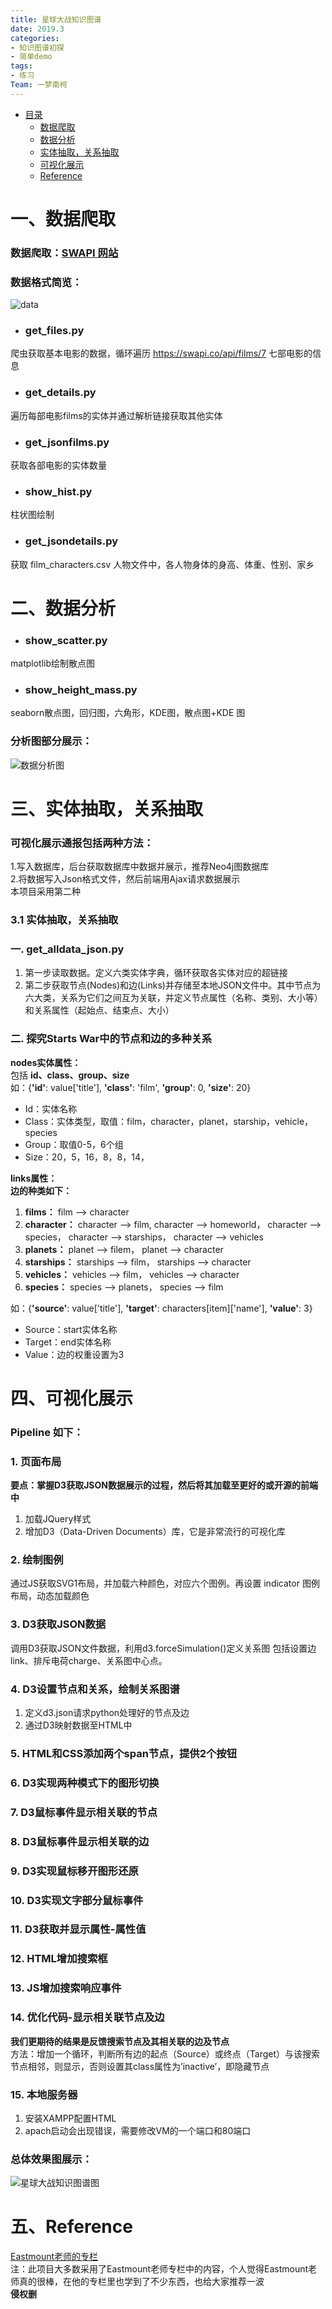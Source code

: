 ```yaml
---
title: 星球大战知识图谱  
date: 2019.3
categories:
- 知识图谱初探
- 简单demo
tags:
- 练习
Team: 一梦南柯
---
```

* [目录](#0)
   * [数据爬取](#1)
   * [数据分析](#2)
   * [实体抽取，关系抽取](#3)
   * [可视化展示](#4)
   * [Reference](#5)
 
<h1 id="1">一、数据爬取</h1>    

### 数据爬取：[SWAPI 网站](https://swapi.co/documentation)  
### 数据格式简览：  
![data]( https://github.com/WenRichard/Knowledge-Graph-Exploration/raw/master/Starts-War-Graph/image/data.png "Films提供的JSON格式数据") 
* ### get_files.py  
爬虫获取基本电影的数据，循环遍历 https://swapi.co/api/films/7 七部电影的信息  
* ### get_details.py  
遍历每部电影films的实体并通过解析链接获取其他实体  
* ### get_jsonfilms.py  
获取各部电影的实体数量  
* ### show_hist.py  
柱状图绘制
* ### get_jsondetails.py  
获取 film_characters.csv 人物文件中，各人物身体的身高、体重、性别、家乡

<h1 id="2">二、数据分析</h1> 

* ### show_scatter.py  
matplotlib绘制散点图  
* ### show_height_mass.py  
seaborn散点图，回归图，六角形，KDE图，散点图+KDE 图  
### 分析图部分展示：  
![数据分析图]( https://github.com/WenRichard/Knowledge-Graph-Exploration/raw/master/Starts-War-Graph/image/myplot1.png "分析图") 

<h1 id="3">三、实体抽取，关系抽取</h1> 

### 可视化展示通报包括两种方法：   
1.写入数据库，后台获取数据库中数据并展示，推荐Neo4j图数据库  
2.将数据写入Json格式文件，然后前端用Ajax请求数据展示    
本项目采用第二种  
### 3.1 实体抽取，关系抽取    
### 一. get_alldata_json.py  
  1.	第一步读取数据。定义六类实体字典，循环获取各实体对应的超链接  
  2.	第二步获取节点(Nodes)和边(Links)并存储至本地JSON文件中。其中节点为六大类，关系为它们之间互为关联，并定义节点属性（名称、类别、大小等）和关系属性（起始点、结束点、大小）  
### 二. 探究Starts War中的节点和边的多种关系  
**nodes实体属性：**  
包括 **id、class、group、size**  
如：{**'id'**: value['title'], **'class'**: 'film', **'group'**: 0, **'size'**: 20}  
- Id：实体名称
- Class：实体类型，取值：film，character，planet，starship，vehicle，species
- Group：取值0-5，6个组
- Size：20，5，16，8，8，14，

**links属性：**  
**边的种类如下：**  
1. **films：** film --> character 
2. **character：** character --> film, character --> homeworld， character --> species， character --> starships， character -->  vehicles  
3. **planets：** planet --> filem， planet --> character  
4. **starships：** starships --> film， starships --> character    
5. **vehicles：** vehicles --> film， vehicles --> character   
6. **species：** species --> planets， species --> film    

如：{**'source'**: value['title'], **'target'**: characters[item]['name'], **'value'**: 3}  
- Source：start实体名称
- Target：end实体名称
- Value：边的权重设置为3

<h1 id="1">四、可视化展示</h1>  

### Pipeline 如下：
### 1. 页面布局
**要点：掌握D3获取JSON数据展示的过程，然后将其加载至更好的或开源的前端中**
1.  加载JQuery样式  
2.  增加D3（Data-Driven Documents）库，它是非常流行的可视化库  
### 2. 绘制图例
通过JS获取SVG1布局，并加载六种颜色，对应六个图例。再设置 indicator 图例布局，动态加载颜色  
### 3. D3获取JSON数据
调用D3获取JSON文件数据，利用d3.forceSimulation()定义关系图 包括设置边link、排斥电荷charge、关系图中心点。
### 4. D3设置节点和关系，绘制关系图谱  
1. 定义d3.json请求python处理好的节点及边  
2. 通过D3映射数据至HTML中  
### 5. HTML和CSS添加两个span节点，提供2个按钮  
### 6. D3实现两种模式下的图形切换  
### 7. D3鼠标事件显示相关联的节点  
### 8. D3鼠标事件显示相关联的边  
### 9. D3实现鼠标移开图形还原  
### 10. D3实现文字部分鼠标事件  
### 11. D3获取并显示属性-属性值  
### 12. HTML增加搜索框  
### 13. JS增加搜索响应事件  
### 14. 优化代码-显示相关联节点及边  
**我们更期待的结果是反馈搜索节点及其相关联的边及节点**  
方法：增加一个循环，判断所有边的起点（Source）或终点（Target）与该搜索节点相邻，则显示，否则设置其class属性为’inactive’，即隐藏节点  
### 15. 本地服务器 
  1. 安装XAMPP配置HTML
  2. apach启动会出现错误，需要修改VM的一个端口和80端口

### 总体效果图展示：
![星球大战知识图谱图]( https://github.com/WenRichard/Knowledge-Graph-Exploration/raw/master/Starts-War-Graph/image/graph.png "星球大战知识图谱图") 

<h1 id="5">五、Reference</h1> 

[Eastmount老师的专栏](https://blog.csdn.net/eastmount/article/category/8653277)  
注：此项目大多数采用了Eastmount老师专栏中的内容，个人觉得Eastmount老师真的很棒，在他的专栏里也学到了不少东西，也给大家推荐一波  
**侵权删**



